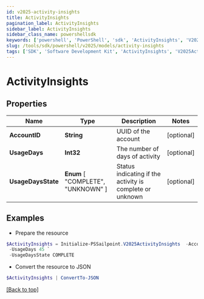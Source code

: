 ```yaml
---
id: v2025-activity-insights
title: ActivityInsights
pagination_label: ActivityInsights
sidebar_label: ActivityInsights
sidebar_class_name: powershellsdk
keywords: ['powershell', 'PowerShell', 'sdk', 'ActivityInsights', 'V2025ActivityInsights'] 
slug: /tools/sdk/powershell/v2025/models/activity-insights
tags: ['SDK', 'Software Development Kit', 'ActivityInsights', 'V2025ActivityInsights']
---
```



# ActivityInsights

## Properties

Name | Type | Description | Notes
------------ | ------------- | ------------- | -------------
**AccountID** | **String** | UUID of the account | [optional] 
**UsageDays** | **Int32** | The number of days of activity | [optional] 
**UsageDaysState** |  **Enum** [  "COMPLETE",    "UNKNOWN" ] | Status indicating if the activity is complete or unknown | [optional] 

## Examples

- Prepare the resource
```powershell
$ActivityInsights = Initialize-PSSailpoint.V2025ActivityInsights  -AccountID c4ddd5421d8549f0abd309162cafd3b1 `
 -UsageDays 45 `
 -UsageDaysState COMPLETE
```

- Convert the resource to JSON
```powershell
$ActivityInsights | ConvertTo-JSON
```


[[Back to top]](#) 

